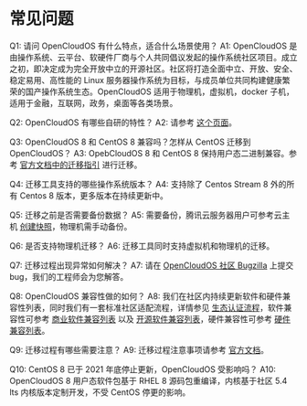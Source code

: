 # 常见问题

Q1: 请问 OpenCloudOS 有什么特点，适合什么场景使用？
A1: OpenCloudOS 是由操作系统、云平台、软硬件厂商与个人共同倡议发起的操作系统社区项目。成立之初，即决定成为完全开放中立的开源社区。社区将打造全面中立、开放、安全、稳定易用、高性能的 Linux 服务器操作系统为目标，与成员单位共同构建健康繁荣的国产操作系统生态。OpenCloudOS 适用于物理机，虚拟机，docker 子机，适用于金融，互联网，政务，桌面等各类场景。

Q2: OpenCloudOS 有哪些自研的特性？
A2: 请参考 [这个页面](http://www.opencloudos.org/?p=537)。

Q3: OpenCloudOS 8 和 CentOS 8 兼容吗？怎样从 CentOS 迁移到 OpenCloudOS？
A3: OpebCloudOS 8 和 CentOS 8 保持用户态二进制兼容。参考 [官方文档中的迁移指引](https://docs.opencloudos.org/guide/migrate/?h=%E8%BF%81%E7%A7%BB) 进行迁移。

Q4: 迁移工具支持的哪些操作系统版本？
A4: 支持除了 Centos Stream 8 外的所有 Centos 8 版本，更多版本在持续更新中。

Q5: 迁移之前是否需要备份数据？
A5: 需要备份，腾讯云服务器用户可参考云主机 [创建快照](https://cloud.tencent.com/document/product/362/5755)，物理机需手动备份。

Q6: 是否支持物理机迁移？
A6: 迁移工具同时支持虚拟机和物理机的迁移。

Q7: 迁移过程出现异常如何解决？
A7: 请在 [OpenCloudOS 社区 Bugzilla](https://bugs.opencloudos.tech/) 上提交 bug，我们的工程师会为您解答。

Q8: OpenCloudOS 兼容性做的如何？
A8: 我们在社区内持续更新软件和硬件兼容性列表，同时我们有一套标准社区适配流程，详情参见 [生态认证流程](https://docs.opencloudos.org/adaptation/adaptation_process/)，软件兼容性可参考 [商业软件兼容列表](https://docs.opencloudos.org/adaptation/adaptation_sw/) 以及 [开源软件兼容列表](https://docs.opencloudos.org/adaptation/adaptation_oss/)，硬件兼容性可参考 [硬件兼容列表](https://docs.opencloudos.org/adaptation/adaptation_hw/)。

Q9: 迁移过程有哪些需要注意？
A9: 迁移过程注意事项请参考 [官方文档](https://docs.opencloudos.org/guide/migrate/?h=%E8%BF%81%E7%A7%BB#_2)。

Q10: CentOS 8 已于 2021 年底停止更新，OpenCloudOS 受影响吗？
A10: OpenCloudOS 8 用户态软件包基于 RHEL 8 源码包重编译，内核基于社区 5.4 lts 内核版本定制开发，不受 CentOS 停更的影响。
